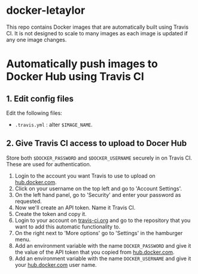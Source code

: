 
# docker-letaylor

This repo contains Docker images that are automatically built using Travis CI. It is not designed to scale to many images as each image is updated if any one image changes.

# Automatically push images to Docker Hub using Travis CI

## 1. Edit config files

Edit the following files:
* `.travis.yml` : alter `$IMAGE_NAME`.

## 2. Give Travis CI access to upload to Docer Hub

Store both `$DOCKER_PASSWORD` and `$DOCKER_USERNAME` securely in on Travis CI. These are used for authentication.

1. Login to the account you want Travis to use to upload on [hub.docker.com](https://hub.docker.com/).
2. Click on your username on the top left and go to 'Account Settings'.
3. On the left hand panel, go to 'Security' and enter your password as requested.
4. Now we'll create an API token. Name it Travis CI.
5. Create the token and copy it.
6. Login to your account on [travis-ci.org](https://travis-ci.org) and go to the repository that you want to add this automatic functionality to.
7. On the right next to 'More options' go to 'Settings' in the hamburger menu.
8. Add an environment variable with the name `DOCKER_PASSWORD` and give it the value of the API token that you copied from [hub.docker.com](https://hub.docker.com/).
9. Add an environment variable with the name `DOCKER_USERNAME` and give it your [hub.docker.com](https://hub.docker.com/) user name.
